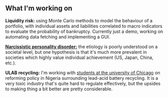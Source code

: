 ## What I'm working on

**Liquidity risk:** using Monte Carlo methods to model the behaviour of a portfolio, with individual assets and liabilities correlated to macro indicators to evaluate the probability of bankruptcy. Currently just a demo, working on automating data fetching and implementing a GUI.

**[Narcissistic personality disorder:](/projects/npd.md)** the etiology is poorly understood on a societal level, but one hypothesis is that it's much more prevalent in societies which highly value individual achievement (US, Japan, China, etc.). 

**ULAB recycling:** I'm working with [students at the university of Chicago](https://leadbatteries.substack.com/) on reforming policy in Nigeria surrounding lead-acid battery recycling. It is a very toxic industry that's quite hard to regulate effectively, but the upsides to making thing a bit better are pretty considerable.
